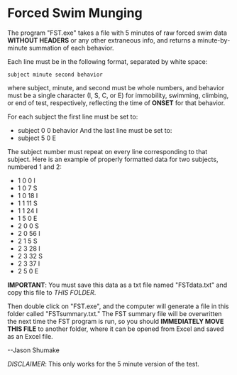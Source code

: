 Forced Swim Munging
=====================

The program "FST.exe" takes a file with 5 minutes of raw forced swim data **WITHOUT HEADERS**
or any other extraneous info, and returns a minute-by-minute summation of each behavior.

Each line must be in the following format, separated by white space:

	subject	minute second behavior

where subject, minute, and second must be whole numbers, and behavior must be a single character
(I, S, C, or E) for immobility, swimming, climbing, or end of test, respectively, reflecting
the time of **ONSET** for that behavior.

For each subject the first line must be set to:
-	subject 0 0 behavior
And the last line must be set to:
-	subject 5 0 E

The subject number must repeat on every line corresponding to that subject.
Here is an example of properly formatted data for two subjects, numbered 1 and 2:

- 1	0	0	I
- 1	0	7	S
- 1	0	18	I
- 1	1	11	S
- 1	1	24	I
- 1	5	0	E
- 2	0	0	S
- 2	0	56	I
- 2	1	5	S
- 2	3	28	I
- 2	3	32	S
- 2	3	37	I
- 2	5	0	E

**IMPORTANT**: You must save this data as a txt file named "FSTdata.txt" and copy this file to *THIS FOLDER*.

Then double click on "FST.exe", and the computer will generate a file in this folder called
"FSTsummary.txt." The FST summary file will be overwritten the next time the FST program is run,
so you should **IMMEDIATELY MOVE THIS FILE** to another folder, where it can be opened from Excel
and saved as an Excel file.

--Jason Shumake

*DISCLAIMER*: This only works for the 5 minute version of the test.